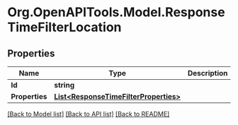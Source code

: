 # Org.OpenAPITools.Model.ResponseTimeFilterLocation

## Properties

Name | Type | Description | Notes
------------ | ------------- | ------------- | -------------
**Id** | **string** |  | 
**Properties** | [**List&lt;ResponseTimeFilterProperties&gt;**](ResponseTimeFilterProperties.md) |  | 

[[Back to Model list]](../README.md#documentation-for-models) [[Back to API list]](../README.md#documentation-for-api-endpoints) [[Back to README]](../README.md)

